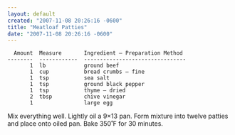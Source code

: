 ```yaml
---
layout: default
created: "2007-11-08 20:26:16 -0600"
title: "Meatloaf Patties"
date: "2007-11-08 20:26:16 -0600"
---
```



      Amount  Measure       Ingredient — Preparation Method
    --------  ------------  --------------------------------
           1  lb            ground beef
           1  cup           bread crumbs — fine
           1  tsp           sea salt
           1  tsp           ground black pepper
           1  tsp           thyme — dried
           2  tbsp          chive vinegar
           1                large egg

Mix everything well. Lightly oil a 9×13 pan. Form mixture into twelve patties and place onto oiled pan.  Bake 350˚F for 30 minutes.

